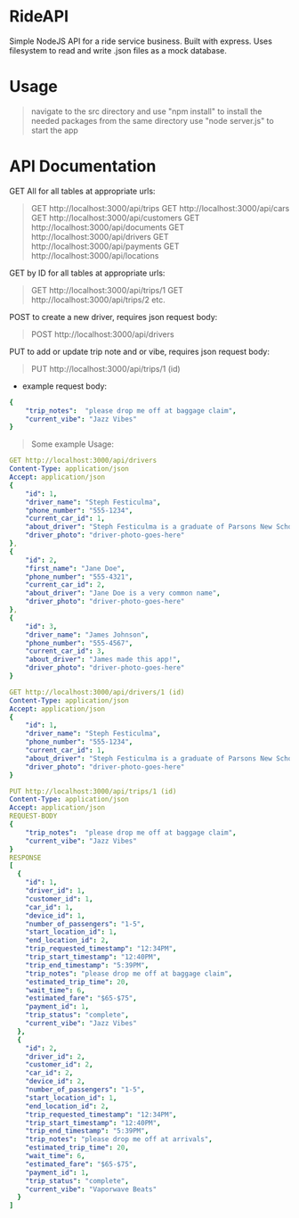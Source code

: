 # RideAPI

Simple NodeJS API for a ride service business. Built with express. Uses filesystem to read and write .json files as a mock database.

# Usage
> navigate to the src directory and use "npm install" to install the needed packages
> from the same directory use "node server.js" to start the app

# API Documentation
GET All for all tables at appropriate urls:
>GET http://localhost:3000/api/trips
>GET http://localhost:3000/api/cars
>GET http://localhost:3000/api/customers
>GET http://localhost:3000/api/documents
>GET http://localhost:3000/api/drivers
>GET http://localhost:3000/api/payments
>GET http://localhost:3000/api/locations

GET by ID for all tables at appropriate urls:
>GET http://localhost:3000/api/trips/1
>GET http://localhost:3000/api/trips/2
>etc.

POST to create a new driver, requires json request body:
>POST http://localhost:3000/api/drivers

PUT to add or update trip note and or vibe, requires json request body:
>PUT http://localhost:3000/api/trips/1 (id)
- example request body:
```yaml
{
	"trip_notes":  "please drop me off at baggage claim",
	"current_vibe": "Jazz Vibes"
}
```
>Some example Usage:
```yaml
GET http://localhost:3000/api/drivers
Content-Type: application/json
Accept: application/json
{
    "id": 1,
    "driver_name": "Steph Festiculma",
    "phone_number": "555-1234",
    "current_car_id": 1,
    "about_driver": "Steph Festiculma is a graduate of Parsons New School in New York and fluent in Portugeuse, Spanish and English. Steph has been driving with Alto since 2018.",
    "driver_photo": "driver-photo-goes-here"
},
{
    "id": 2,
    "first_name": "Jane Doe",
    "phone_number": "555-4321",
    "current_car_id": 2,
    "about_driver": "Jane Doe is a very common name",
    "driver_photo": "driver-photo-goes-here"
},
{
    "id": 3,
    "driver_name": "James Johnson",
    "phone_number": "555-4567",
    "current_car_id": 3,
    "about_driver": "James made this app!",
    "driver_photo": "driver-photo-goes-here"
}

GET http://localhost:3000/api/drivers/1 (id)
Content-Type: application/json
Accept: application/json
{
    "id": 1,
    "driver_name": "Steph Festiculma",
    "phone_number": "555-1234",
    "current_car_id": 1,
    "about_driver": "Steph Festiculma is a graduate of Parsons New School in New York and fluent in Portugeuse, Spanish and English. Steph has been driving with Alto since 2018.",
    "driver_photo": "driver-photo-goes-here"
}

PUT http://localhost:3000/api/trips/1 (id)
Content-Type: application/json
Accept: application/json
REQUEST-BODY
{
	"trip_notes":  "please drop me off at baggage claim",
	"current_vibe": "Jazz Vibes"
}
RESPONSE
[
  {
    "id": 1,
    "driver_id": 1,
    "customer_id": 1,
    "car_id": 1,
    "device_id": 1,
    "number_of_passengers": "1-5",
    "start_location_id": 1,
    "end_location_id": 2,
    "trip_requested_timestamp": "12:34PM",
    "trip_start_timestamp": "12:40PM",
    "trip_end_timestamp": "5:39PM",
    "trip_notes": "please drop me off at baggage claim",
    "estimated_trip_time": 20,
    "wait_time": 6,
    "estimated_fare": "$65-$75",
    "payment_id": 1,
    "trip_status": "complete",
    "current_vibe": "Jazz Vibes"
  },
  {
    "id": 2,
    "driver_id": 2,
    "customer_id": 2,
    "car_id": 2,
    "device_id": 2,
    "number_of_passengers": "1-5",
    "start_location_id": 1,
    "end_location_id": 2,
    "trip_requested_timestamp": "12:34PM",
    "trip_start_timestamp": "12:40PM",
    "trip_end_timestamp": "5:39PM",
    "trip_notes": "please drop me off at arrivals",
    "estimated_trip_time": 20,
    "wait_time": 6,
    "estimated_fare": "$65-$75",
    "payment_id": 1,
    "trip_status": "complete",
    "current_vibe": "Vaporwave Beats"
  }
]